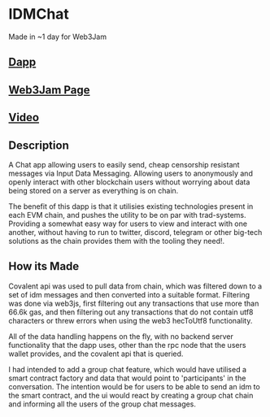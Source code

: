 # IDMChat
Made in ~1 day for Web3Jam

## [Dapp](https://idmchat.xyz)
## [Web3Jam Page](https://showcase.ethglobal.com/web3jam/idmchat)
## [Video](https://www.youtube.com/watch?v=4MBBrphTUWs)

## Description
A Chat app allowing users to easily send, cheap censorship resistant messages via Input Data Messaging. Allowing users to anonymously and openly interact with other blockchain users without worrying about data being stored on a server as everything is on chain.

The benefit of this dapp is that it utilisies existing technologies present in each EVM chain, and pushes the utility to be on par with trad-systems. Providing a somewhat easy way for users to view and interact with one another, without having to run to twitter, discord, telegram or other big-tech solutions as the chain provides them with the tooling they need!.

## How its Made

Covalent api was used to pull data from chain, which was filtered down to a set of idm messages and then converted into a suitable format. Filtering was done via web3js, first filtering out any transactions that use more than 66.6k gas, and then filtering out any transactions that do not contain utf8 characters or threw errors when using the web3 hecToUtf8 functionality.

All of the data handling happens on the fly, with no backend server functionality that the dapp uses, other than the rpc node that the users wallet provides, and the covalent api that is queried.

I had intended to add a group chat feature, which would have utilised a smart contract factory and data that would point to 'participants' in the conversation. The intention would be for users to be able to send an idm to the smart contract, and the ui would react by creating a group chat chain and informing all the users of the group chat messages.

